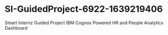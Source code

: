 # SI-GuidedProject-6922-1639219406
Smart Internz Guided Project
IBM Cognos Powered HR and People Analytics Dashboard
